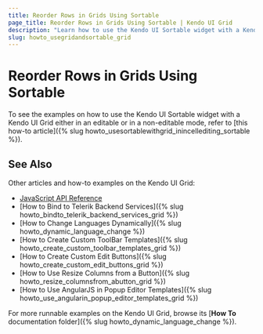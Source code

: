 ```yaml
---
title: Reorder Rows in Grids Using Sortable
page_title: Reorder Rows in Grids Using Sortable | Kendo UI Grid
description: "Learn how to use the Kendo UI Sortable widget with a Kendo UI Grid either in editable or non-editable modes."
slug: howto_usegridandsortable_grid
---
```


# Reorder Rows in Grids Using Sortable

To see the examples on how to use the Kendo UI Sortable widget with a Kendo UI Grid either in an editable or in a non-editable mode, refer to [this how-to article]({% slug howto_usesortablewithgrid_inincellediting_sortable %}).

## See Also

Other articles and how-to examples on the Kendo UI Grid:

* [JavaScript API Reference](/api/javascript/ui/grid)
* [How to Bind to Telerik Backend Services]({% slug howto_bindto_telerik_backend_services_grid %})
* [How to Change Languages Dynamically]({% slug howto_dynamic_language_change %})
* [How to Create Custom ToolBar Templates]({% slug howto_create_custom_toolbar_templates_grid %})
* [How to Create Custom Edit Buttons]({% slug howto_create_custom_edit_buttons_grid %})
* [How to Use Resize Columns from a Button]({% slug howto_resize_columnsfrom_abutton_grid %})
* [How to Use AngularJS in Popup Editor Templates]({% slug howto_use_angularin_popup_editor_templates_grid %})

For more runnable examples on the Kendo UI Grid, browse its [**How To** documentation folder]({% slug howto_dynamic_language_change %}).
